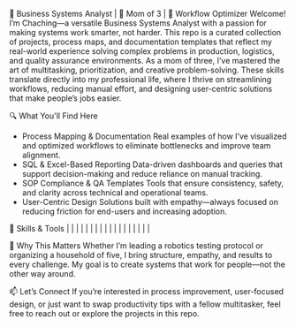 💼 Business Systems Analyst | 💪 Mom of 3 | 🧠 Workflow Optimizer
Welcome! I’m Chaching—a versatile Business Systems Analyst with a passion for making systems work smarter, not harder. This repo is a curated collection of projects, process maps, and documentation templates that reflect my real-world experience solving complex problems in production, logistics, and quality assurance environments.
As a mom of three, I’ve mastered the art of multitasking, prioritization, and creative problem-solving. These skills translate directly into my professional life, where I thrive on streamlining workflows, reducing manual effort, and designing user-centric solutions that make people’s jobs easier.

🔍 What You'll Find Here
- Process Mapping & Documentation
Real examples of how I’ve visualized and optimized workflows to eliminate bottlenecks and improve team alignment.
- SQL & Excel-Based Reporting
Data-driven dashboards and queries that support decision-making and reduce reliance on manual tracking.
- SOP Compliance & QA Templates
Tools that ensure consistency, safety, and clarity across technical and operational teams.
- User-Centric Design
Solutions built with empathy—always focused on reducing friction for end-users and increasing adoption.

🧰 Skills & Tools
|  |  | 
|  |  | 
|  |  | 
|  |  | 
|  |  | 
|  |  | 



💬 Why This Matters
Whether I’m leading a robotics testing protocol or organizing a household of five, I bring structure, empathy, and results to every challenge. My goal is to create systems that work for people—not the other way around.

📫 Let’s Connect
If you’re interested in process improvement, user-focused design, or just want to swap productivity tips with a fellow multitasker, feel free to reach out or explore the projects in this repo.
